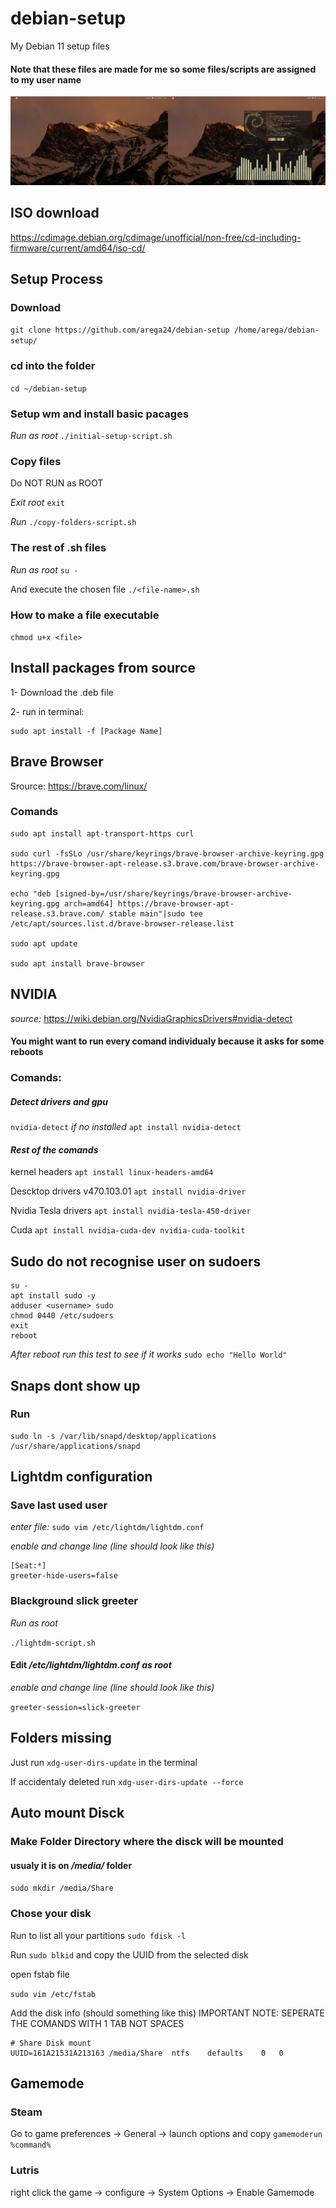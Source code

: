 # debian-setup
My Debian 11 setup files
#### Note that these files are made for me so some files/scripts are assigned to my user name


![](Imagens/show-system.png)

## ISO download
https://cdimage.debian.org/cdimage/unofficial/non-free/cd-including-firmware/current/amd64/iso-cd/


## Setup Process

### Download
``
git clone https://github.com/arega24/debian-setup /home/arega/debian-setup/
``

### cd into the folder
``
cd ~/debian-setup
``

### Setup wm and install basic pacages
_Run as root_
``
./initial-setup-script.sh
``
### Copy files
Do NOT RUN as ROOT

_Exit root_
``
exit
``


_Run_
``
./copy-folders-script.sh
``

### The rest of .sh files
_Run as root_
``
su -
``

And execute the chosen file
``
./<file-name>.sh
``

### How to make a file executable
``
chmod u+x <file>
``


## Install packages from source
1- Download the .deb file

2- run in terminal:
```
sudo apt install -f [Package Name]
```


## Brave Browser
Srource: https://brave.com/linux/
### Comands
```
sudo apt install apt-transport-https curl

sudo curl -fsSLo /usr/share/keyrings/brave-browser-archive-keyring.gpg https://brave-browser-apt-release.s3.brave.com/brave-browser-archive-keyring.gpg

echo "deb [signed-by=/usr/share/keyrings/brave-browser-archive-keyring.gpg arch=amd64] https://brave-browser-apt-release.s3.brave.com/ stable main"|sudo tee /etc/apt/sources.list.d/brave-browser-release.list

sudo apt update

sudo apt install brave-browser

```

## NVIDIA
_source:_ https://wiki.debian.org/NvidiaGraphicsDrivers#nvidia-detect
#### You might want to run every comand individualy because it asks for some reboots
### Comands:
##### _Detect drivers and gpu_
``
nvidia-detect
``
_if no installed_
``
apt install nvidia-detect
``

#### _Rest of the comands_
kernel headers
``
apt install linux-headers-amd64
``

Descktop drivers v470.103.01
``
apt install nvidia-driver
``

Nvidia Tesla drivers
``
apt install nvidia-tesla-450-driver
``

Cuda
``
apt install nvidia-cuda-dev nvidia-cuda-toolkit
``


## Sudo do not recognise user on sudoers
```
su -
apt install sudo -y
adduser <username> sudo
chmod 0440 /etc/sudoers
exit
reboot
```

_After reboot run this test to see if it works_
``
sudo echo "Hello World"
``


## Snaps dont show up
### Run
```
sudo ln -s /var/lib/snapd/desktop/applications
/usr/share/applications/snapd
```


## Lightdm configuration
### Save last used user
_enter file:_
``
sudo vim /etc/lightdm/lightdm.conf
``

_enable and change line (line should look like this)_
```
[Seat:*]
greeter-hide-users=false
```

### Blackground slick greeter
_Run as root_

``
./lightdm-script.sh
``

#### Edit _/etc/lightdm/lightdm.conf as root_

_enable and change line (line should look like this)_

``
greeter-session=slick-greeter
``

## Folders missing
Just run
``
xdg-user-dirs-update
``
in the terminal

If accidentaly deleted run
``
xdg-user-dirs-update --force
``


## Auto mount Disck
### Make Folder Directory where the disck will be mounted
#### usualy it is on _/media/_ folder
``
sudo mkdir /media/Share
``

### Chose your disk
Run to list all your partitions
``
sudo fdisk -l
``

Run
``
sudo blkid
``
and copy the UUID from the selected disk

open fstab file

``
sudo vim /etc/fstab
``

Add the disk info (should something like this)
IMPORTANT NOTE: SEPERATE THE COMANDS WITH 1 TAB NOT SPACES
```
# Share Disk mount
UUID=161A21531A213163 /media/Share	ntfs	defaults	0	0
```


## Gamemode
### Steam
Go to game preferences -> General -> launch options 
and copy 
``
gamemoderun %command%
``

### Lutris
right click the game -> configure -> System Options -> Enable Gamemode

